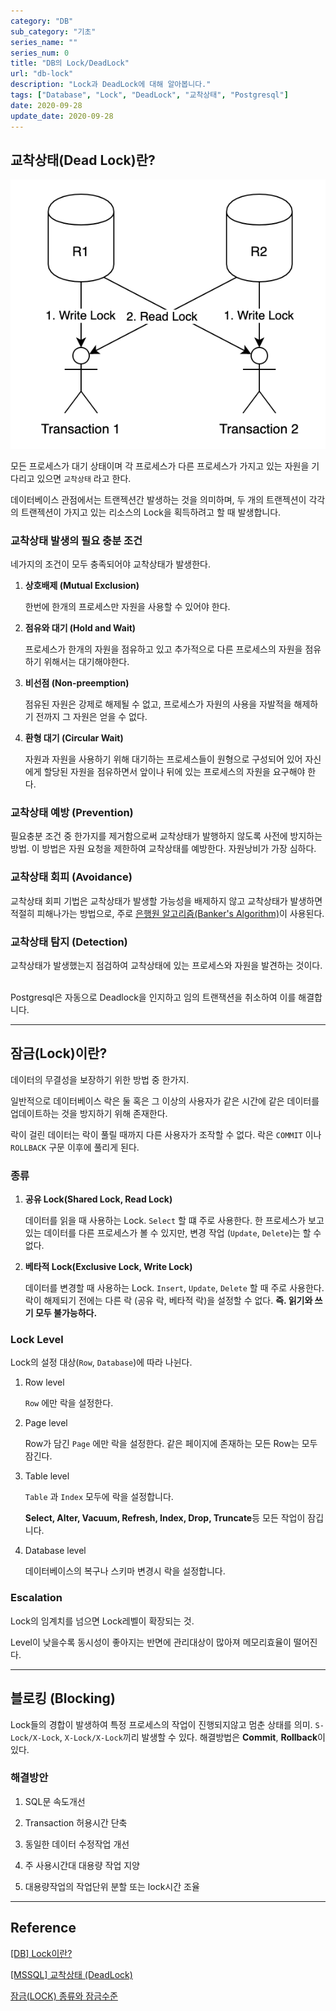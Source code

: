 ```yaml
---
category: "DB"
sub_category: "기초"
series_name: ""
series_num: 0
title: "DB의 Lock/DeadLock"
url: "db-lock"
description: "Lock과 DeadLock에 대해 알아봅니다."
tags: ["Database", "Lock", "DeadLock", "교착상태", "Postgresql"]
date: 2020-09-28
update_date: 2020-09-28
---
```


## 교착상태(Dead Lock)란?

![](../img/deadlock.png)

모든 프로세스가 대기 상태이며 각 프로세스가 다른 프로세스가 가지고 있는 자원을 기다리고 있으면 `교착상태` 라고 한다.

데이터베이스 관점에서는 트랜젝션간 발생하는 것을 의미하며, 두 개의 트랜젝션이 각각의 트랜젝션이 가지고 있는 리소스의 Lock을 획득하려고 할 때 발생합니다.

### 교착상태 발생의 필요 충분 조건

네가지의 조건이 모두 충족되어야 교착상태가 발생한다.

1. **상호배제 (Mutual Exclusion)**

    한번에 한개의 프로세스만 자원을 사용할 수 있어야 한다.

2. **점유와 대기 (Hold and Wait)**

    프로세스가 한개의 자원을 점유하고 있고 추가적으로 다른 프로세스의 자원을 점유하기 위해서는 대기해야한다.

3. **비선점 (Non-preemption)**

    점유된 자원은 강제로 해제될 수 없고, 프로세스가 자원의 사용을 자발적을 해제하기 전까지 그 자원은 얻을 수 없다.

4. **환형 대기 (Circular Wait)**

    자원과 자원을 사용하기 위해 대기하는 프로세스들이 원형으로 구성되어 있어 자신에게 할당된 자원을 점유하면서 앞이나 뒤에 있는 프로세스의 자원을 요구해야 한다.

### 교착상태 예방 (Prevention)

필요충분 조건 중 한가지를 제거함으로써 교착상태가 발행하지 않도록 사전에 방지하는 방법.
이 방법은 자원 요청을 제한하여 교착상태를 예방한다. 자원낭비가 가장 심하다.

### 교착상태 회피 (Avoidance)

교착상태 회피 기법은 교착상태가 발생할 가능성을 배제하지 않고 교착상태가 발생하면 적절히 피해나가는 방법으로, 주로 [은행원 알고리즘(Banker's Algorithm)](https://jhnyang.tistory.com/102)이 사용된다.

### 교착상태 탐지 (Detection)

교착상태가 발생했는지 점검하여 교착상태에 있는 프로세스와 자원을 발견하는 것이다.

<br>

<span class="callout">
Postgresql은 자동으로 Deadlock을 인지하고 임의 트랜잭션을 취소하여 이를 해결합니다.
</span>

***

## 잠금(Lock)이란?

데이터의 무결성을 보장하기 위한 방법 중 한가지.

일반적으로 데이터베이스 락은 둘 혹은 그 이상의 사용자가 같은 시간에 같은 데이터를 업데이트하는 것을 방지하기 위해 존재한다. 

락이 걸린 데이터는 락이 풀릴 때까지 다른 사용자가 조작할 수 없다. 락은 `COMMIT` 이나 `ROLLBACK` 구문 이후에 풀리게 된다.

### 종류

1. **공유 Lock(Shared Lock, Read Lock)**

   데이터를 읽을 때 사용하는 Lock. `Select` 할 떄 주로 사용한다. 한 프로세스가 보고 있는 데이터를 다른 프로세스가 볼 수 있지만, 변경 작업 (`Update`, `Delete`)는 할 수 없다.

2. **베타적 Lock(Exclusive Lock, Write Lock)**

   데이터를 변경할 때 사용하는 Lock. `Insert`, `Update`, `Delete` 할 때 주로 사용한다. 락이 해제되기 전에는 다른 락 (공유 락, 베타적 락)을 설정할 수 없다. **즉. 읽기와 쓰기 모두 불가능하다.**

### Lock Level

Lock의 설정 대상(`Row`, `Database`)에 따라 나뉜다.

1. Row level

   `Row` 에만 락을 설정한다.

2. Page level

   Row가 담긴 `Page` 에만 락을 설정한다. 같은 페이지에 존재하는 모든 Row는 모두 잠긴다.

3. Table level

   `Table` 과 `Index` 모두에 락을 설정합니다. 

   **Select, Alter, Vacuum, Refresh, Index, Drop, Truncate**등 모든 작업이 잠깁니다.

4. Database level

   데이터베이스의 복구나 스키마 변경시 락을 설정합니다.

### Escalation

Lock의 임계치를 넘으면 Lock레벨이 확장되는 것.

Level이 낮을수록 동시성이 좋아지는 반면에 관리대상이 많아져 메모리효율이 떨어진다.

***

## 블로킹 (Blocking)

Lock들의 경합이 발생하여 특정 프로세스의 작업이 진행되지않고 멈춘 상태를 의미. `S-Lock/X-Lock`, `X-Lock/X-Lock`끼리 발생할 수 있다. 해결방법은 **Commit**, **Rollback**이 있다.

### 해결방안

1. SQL문 속도개선

2. Transaction 허용시간 단축

3. 동일한 데이터 수정작업 개선

4. 주 사용시간대 대용량 작업 지양

5. 대용량작업의 작업단위 분할 또는 lock시간 조율

***

## Reference

<span class="reference">

[[DB] Lock이란?](https://medium.com/@chrisjune_13837/db-lock-%EB%9D%BD%EC%9D%B4%EB%9E%80-%EB%AC%B4%EC%97%87%EC%9D%B8%EA%B0%80-d908296d0279)

[[MSSQL] 교착상태 (DeadLock)](https://tora-it-kingdom.tistory.com/12)

[잠금(LOCK) 종류와 잠금수준](https://battleracoon.tistory.com/2)

</span>
